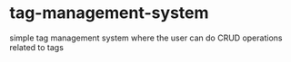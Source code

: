 # tag-management-system
simple tag management system where the user can do CRUD operations related to tags
